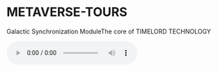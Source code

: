 # METAVERSE-TOURS
Galactic  Synchronization ModuleThe core of TIMELORD TECHNOLOGY 



<audio controls preload="metadata">
  <source src="https://www.w3schools.com/html/horse.ogg" type="audio/ogg">
</audio>
